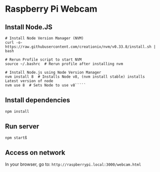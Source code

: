 # Raspberry Pi Webcam

## Install Node.JS
```
# Install Node Version Manager (NVM)
curl -o- https://raw.githubusercontent.com/creationix/nvm/v0.33.8/install.sh | bash

# Rerun Profile script to start NVM
source ~/.bashrc  # Rerun profile after installing nvm

# Install Node.js using Node Version Manager
nvm install 8  # Installs Node v8, (nvm install stable) installs Latest version of node
nvm use 8  # Sets Node to use v8`````
```

## Install dependencies
`npm install`

## Run server
`npm startß`

## Access on network
In your browser, go to:
`http://raspberrypi.local:3000/webcam.html`